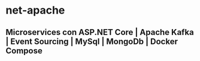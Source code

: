 # net-apache
## Microservices con ASP.NET Core | Apache Kafka | Event Sourcing | MySql | MongoDb | Docker Compose
